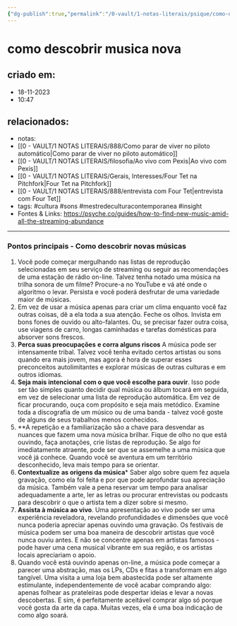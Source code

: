 ```yaml
---
{"dg-publish":true,"permalink":"/0-vault/1-notas-literais/psique/como-descobrir-musica-nova/","tags":["ExploracaoMusical","DescubraNovosSons","PlaylistsCuradas","MergulheNaMusica","ContextoNaDescobertaMusical","AprimoreExperienciaAuditiva","MenteAbertaParaGeneros","EscutaIntencional","PacienciaNaDescobertaMusical","ExperienciaMusicalAoVivo","RevivalFisicoDaMusica","ExploracaoEmLojasDeDiscos","AventurasNaRadioOnline","cultura","sons","mestredeculturacontemporanea","insight"],"dgHomeLink":true,"dgShowLocalGraph":true,"dgShowFileTree":true,"dgEnableSearch":true}
---
```


# como descobrir musica nova

## criado em: 
- 18-11-2023
- 10:47
## relacionados:
- notas: 
- [[0 - VAULT/1 NOTAS LITERAIS/888/Como parar de viver no piloto automático\|Como parar de viver no piloto automático]]
- [[0 - VAULT/1 NOTAS LITERAIS/filosofia/Ao vivo com Pexis\|Ao vivo com Pexis]]
- [[0 - VAULT/1 NOTAS LITERAIS/Gerais, Interesses/Four Tet na Pitchfork\|Four Tet na Pitchfork]]
- [[0 - VAULT/1 NOTAS LITERAIS/888/entrevista com Four Tet\|entrevista com Four Tet]]
- tags: #cultura #sons #mestredeculturacontemporanea #insight 
- Fontes & Links: https://psyche.co/guides/how-to-find-new-music-amid-all-the-streaming-abundance
---
### Pontos principais - Como descobrir novas músicas

1. Você pode começar mergulhando nas listas de reprodução selecionadas em seu serviço de streaming ou seguir as recomendações de uma estação de rádio on-line. Talvez tenha notado uma música na trilha sonora de um filme? Procure-a no YouTube e vá até onde o algoritmo o levar. Persista e você poderá desfrutar de uma variedade maior de músicas.
2. Em vez de usar a música apenas para criar um clima enquanto você faz outras coisas, dê a ela toda a sua atenção. Feche os olhos. Invista em bons fones de ouvido ou alto-falantes. Ou, se precisar fazer outra coisa, use viagens de carro, longas caminhadas e tarefas domésticas para absorver sons frescos.
3. **Perca suas preocupações** **e corra alguns riscos** A música pode ser intensamente tribal. Talvez você tenha evitado certos artistas ou sons quando era mais jovem, mas agora é hora de superar esses preconceitos autolimitantes e explorar músicas de outras culturas e em outros idiomas.
4. **Seja mais intencional** **com o que você escolhe para ouvir**. Isso pode ser tão simples quanto decidir qual música ou álbum tocará em seguida, em vez de selecionar uma lista de reprodução automática. Em vez de ficar procurando, ouça com propósito e seja mais metódico. Examine toda a discografia de um músico ou de uma banda - talvez você goste de alguns de seus trabalhos menos conhecidos.
5. **A repetição e a familiarização são a chave para desvendar as nuances que fazem uma nova música brilhar. Fique de olho no que está ouvindo, faça anotações, crie listas de reprodução. Se algo for imediatamente atraente, pode ser que se assemelhe a uma música que você já conhece. Quando você se aventura em um território desconhecido, leva mais tempo para se orientar.
6. **Contextualize** **as origens da música*** Saber algo sobre quem fez aquela gravação, como ela foi feita e por que pode aprofundar sua apreciação da música. Também vale a pena reservar um tempo para analisar adequadamente a arte, ler as letras ou procurar entrevistas ou podcasts para descobrir o que o artista tem a dizer sobre si mesmo.
7. **Assista à música ao vivo**. Uma apresentação ao vivo pode ser uma experiência reveladora, revelando profundidades e dimensões que você nunca poderia apreciar apenas ouvindo uma gravação. Os festivais de música podem ser uma boa maneira de descobrir artistas que você nunca ouviu antes. E não se concentre apenas em artistas famosos - pode haver uma cena musical vibrante em sua região, e os artistas locais apreciariam o apoio.
8. Quando você está ouvindo apenas on-line, a música pode começar a parecer uma abstração, mas os LPs, CDs e fitas a transformam em algo tangível. Uma visita a uma loja bem abastecida pode ser altamente estimulante, independentemente de você acabar comprando algo: apenas folhear as prateleiras pode despertar ideias e levar a novas descobertas. E sim, é perfeitamente aceitável comprar algo só porque você gosta da arte da capa. Muitas vezes, ela é uma boa indicação de como algo soará.

